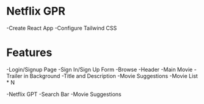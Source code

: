 # Netflix GPR

-Create React App
-Configure Tailwind CSS

# Features

-Login/Signup Page
-Sign In/Sign Up Form
-Browse
-Header
-Main Movie
-Trailer in Background
-Title and Description
-Movie Suggestions
-Movie List \* N

-Netflix GPT
-Search Bar
-Movie Suggestions
